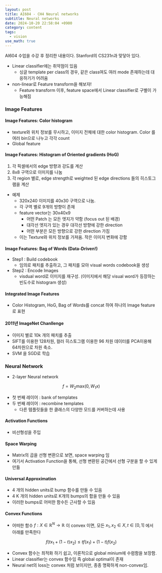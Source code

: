 ```yaml
---
layout: post
title: AI604 - CH4 Neural networks
subtitle: Neural networks
date: 2024-10-20 22:58:04 +0900
category: content
tags:
  - vision
use_math: true
---
```

AI604 수업을 수강 후 정리한 내용이다. Stanford의 CS231n과 맞닿아 있다.

- Linear classifier에는 취약점이 있음
	- 싱글 template per class의 경우, 같은 class여도 여러 mode 존재하는데 대응하기가 어려움
- non-linear로 Feature transform을 해보자!
	- Feature transform 이후, feature space에서 Linear classifier로 구별이 가능해짐

### Image Features
#### Image Features: Color histogram
- texture와 위치 정보를 무시하고, 이미지 전체에 대한 color histogram. Color 를 여러 bin으로 나누고 각각 count
- Global feature
#### Image Features: Histogram of Oriented gradients (HoG)
1. 각 픽셀에서의 edge 방향과 강도를 계산
2. 8x8 구역으로 이미지를 나눔
3. 각 region 별로, edge strength로 weighted 된 edge directions 들의 히스토그램을 계산
- 예제
	- 320x240 이미지를 40x30 구역으로 나눔.
	- 각 구역 별로 9개의 방향이 존재
	- feature vector는 30x40x9
		- 어떤 Patch 는 모든 엣지가 약함 (focus out 된 배경)
		- 대각선 엣지가 있는 경우 대각선 방향에 강한 direction
		- 어떤 부분은 모든 방향으로 강한 direction 가짐
	- 이는 Texture와 위치 정보를 가져옴. 작은 이미지 변화에 강함
#### Image Features: Bag of Words (Data-Driven!)
- Step1 : Build codebook
	- 임의로 패치를 추출하고, 그 패치를 모아 visual words codebook을 생성
- Step2 : Encode Images
	- visdual word로 이미지를 재구성. (이미지에서 해당 visual word가 등장하는 빈도수로 histogram 생성)
#### Integrated Image Features
- Color Histogram, HoG, Bag of Words를 concat 하여 하나의 Image feature로 표현
#### 2011년 ImageNet Chanllenge
- 이미지 별로 10k 개의 패치를 추출
- SIFT를 이용한 128차원, 컬러 히스토그램 이용한 96 차원 데이터를 PCA이용해 64차원으로 차원 축소.
- SVM 을 SGD로 학습

### Neural Network
- 2-layer Neural network

$$
f = W_2 \text{max}(0, W_1 x)
$$

- 첫 번째 레이어 : bank of templates
- 두 번째 레이어 : recombine templates
	- 다른 템플릿들을 한 클래스의 다양한 모드를 커버하는데 사용
#### Activation Functions
- 비선형성을 주입
#### Space Warping
- Matrix의 곱을 선형 변환으로 보면, space warping 임
- 여기서 Activation Function을 통해, 선형 변환된 공간에서 선형 구분을 할 수 있게 만듦
#### Universal Approximation
- 4 개의 hidden units로 bump 함수를 만들 수 있음
- 4 K 개의 hidden units로 K개의 bumps의 합을 만들 수 있음
- 이러한 bumps로 어떠한 함수든 근사할 수 있음

#### Convex Functions
- 어떠한 함수 $f : X \in \mathbb{R}^N \rightarrow \mathbb{R}$ 이 convex 이면, 모든 $x_1, x_2 \in X, t \in [0, 1]$ 에서 아래를 만족한다

$$
f(tx_1 + (1-t)x_2) \leq tf(x_1) + (1-t)f(x_2)
$$

- Convex 함수는 최적화 하기 쉽고, 이론적으로 global minium에 수렴함을 보장함.
- Linear classifier는 convex 함수임 즉 global optimal이 존재
- Neural net의 loss는 convex 처럼 보이지만, 종종 명확하게 non-convex임.

